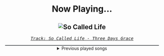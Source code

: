 <div align="center"> 
<h1>Now Playing...</h1>

![So Called Life](https://i.scdn.co/image/ab67616d00001e0291c8a7df5913c07233a99551)
--
_<samp><a href="https://open.spotify.com/track/1QTQ3VNzabl4yF5GJE6hhK">Track: So Called Life - Three Days Grace</a></samp>_

<div style="border: 1px #4B5054 solid"></div>
<details>
  <summary>
    Previous played songs
  </summary>
  <table>
    <thead>
      <tr>
        <th>
          Artist
        </th>
        <th>
          Song
        </th>
        <th>
          Link
        </th>
      </tr>
    </thead>
    <tbody>
      <tr><td>Three Days Grace</td><td>So Called Life</td><td><a href="https://open.spotify.com/track/1QTQ3VNzabl4yF5GJE6hhK">https://open.spotify.com/track/1QTQ3VNzabl4yF5GJE6hhK</a></td></tr><tr><td>Alazka</td><td>Phoenix</td><td><a href="https://open.spotify.com/track/5z1ugXwZQ6MQniHXI799Io">https://open.spotify.com/track/5z1ugXwZQ6MQniHXI799Io</a></td></tr><tr><td>Upon A Burning Body</td><td>Til The Break Of Dawn</td><td><a href="https://open.spotify.com/track/3WVn0gvyTieYW9EChblv1F">https://open.spotify.com/track/3WVn0gvyTieYW9EChblv1F</a></td></tr><tr><td>We Came As Romans</td><td>Black Hole</td><td><a href="https://open.spotify.com/track/1g5Jqwo02PuitYfv19B6Jn">https://open.spotify.com/track/1g5Jqwo02PuitYfv19B6Jn</a></td></tr><tr><td>Nonpoint</td><td>Divided.. Conquer Them</td><td><a href="https://open.spotify.com/track/0ulKrOPVE3vyyEmm6TjmzL">https://open.spotify.com/track/0ulKrOPVE3vyyEmm6TjmzL</a></td></tr><tr><td>Alazka</td><td>Phoenix II.</td><td><a href="https://open.spotify.com/track/70EfTOG8p4o8VnKmEM7STN">https://open.spotify.com/track/70EfTOG8p4o8VnKmEM7STN</a></td></tr><tr><td>Nonpoint</td><td>Generation Idiot</td><td><a href="https://open.spotify.com/track/589bxq7vfH9S5xsf6QZYLz">https://open.spotify.com/track/589bxq7vfH9S5xsf6QZYLz</a></td></tr><tr><td>Upon A Burning Body</td><td>You Don't Own Me</td><td><a href="https://open.spotify.com/track/734G3NXSI5lIgTv3sPAsiV">https://open.spotify.com/track/734G3NXSI5lIgTv3sPAsiV</a></td></tr><tr><td>Nonpoint</td><td>I Said It</td><td><a href="https://open.spotify.com/track/1ZdBOOV1H7aFwkaTXwYcdm">https://open.spotify.com/track/1ZdBOOV1H7aFwkaTXwYcdm</a></td></tr><tr><td>Bad Omens</td><td>Like A Villain</td><td><a href="https://open.spotify.com/track/0xoyUiHhxVH4gwb0CRgNmg">https://open.spotify.com/track/0xoyUiHhxVH4gwb0CRgNmg</a></td></tr><tr><td>Korn</td><td>Evolution</td><td><a href="https://open.spotify.com/track/4PaPZk1Ozg0TfDTBnbXX38">https://open.spotify.com/track/4PaPZk1Ozg0TfDTBnbXX38</a></td></tr><tr><td>Bad Omens</td><td>Just Pretend</td><td><a href="https://open.spotify.com/track/1H4Y9uW4N0LsxJUz0VnaPJ">https://open.spotify.com/track/1H4Y9uW4N0LsxJUz0VnaPJ</a></td></tr><tr><td>Eisbrecher</td><td>Freiflug</td><td><a href="https://open.spotify.com/track/0LRT4Ci8iS9ZZ3A1BsPJGx">https://open.spotify.com/track/0LRT4Ci8iS9ZZ3A1BsPJGx</a></td></tr><tr><td>Eisbrecher</td><td>Goldener Reiter</td><td><a href="https://open.spotify.com/track/61HLXJkQI0v7Y2vCK7OgdZ">https://open.spotify.com/track/61HLXJkQI0v7Y2vCK7OgdZ</a></td></tr><tr><td>Breaking Benjamin</td><td>The Diary of Jane - Single Version</td><td><a href="https://open.spotify.com/track/0faXHILILebCGnJBPU6KJJ">https://open.spotify.com/track/0faXHILILebCGnJBPU6KJJ</a></td></tr><tr><td>Blasterjaxx</td><td>Shadows</td><td><a href="https://open.spotify.com/track/2K683tmRLnwOc4pcFRr8xY">https://open.spotify.com/track/2K683tmRLnwOc4pcFRr8xY</a></td></tr><tr><td>Story Of The Year</td><td>War</td><td><a href="https://open.spotify.com/track/3jawKKlzEQ8KmCGVlIuJJS">https://open.spotify.com/track/3jawKKlzEQ8KmCGVlIuJJS</a></td></tr><tr><td>Memphis May Fire</td><td>Misery</td><td><a href="https://open.spotify.com/track/2SVbjw7sdiNjAvGpQ4eEai">https://open.spotify.com/track/2SVbjw7sdiNjAvGpQ4eEai</a></td></tr><tr><td>Five Finger Death Punch</td><td>IOU</td><td><a href="https://open.spotify.com/track/0rqRkmrlWyuhSUqJKvf8SK">https://open.spotify.com/track/0rqRkmrlWyuhSUqJKvf8SK</a></td></tr><tr><td>Five Finger Death Punch</td><td>IOU</td><td><a href="https://open.spotify.com/track/0rqRkmrlWyuhSUqJKvf8SK">https://open.spotify.com/track/0rqRkmrlWyuhSUqJKvf8SK</a></td></tr>
    </tbody>
  </table>
</details>

</div>
